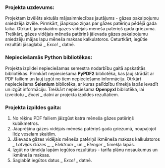 ### Projekta uzdevums: ###
Projektam izvēlēts aktuāls mājsaimniecības jautājums - gāzes pakalpojumu sniedzēja izvēle. Pirmkārt, jāapkopo ziņas par gāzes patēriņu pēdējā gada laikā. Otrkārt, jānoskaidro gāzes vidējais mēneša patēriņš gada griezumā. Treškārt, gāzes vidējais mēneša patēriņš jāievada gāzes pakalpojumu sniedzēju mājas lapu mēneša maksas kalkulatoros. Ceturtkārt, iegūtie rezultāti jāsaglabā _ _Excel_ _ datnē.

### Nepieciešamās __Python__ bibliotēkas: ###
Projekta izpildei nepieciešamas semestra nodarbību gaitā apskatītās bibliotēkas. Pirmkārt nepieciešama __PyPDF2__ bibliotēka, kas ļauj strādāt ar PDF failiem un ļauj izgūt no tiem nepieciešamo informāciju. Otrkārt nepieciešama __Selenium__ bibliotēka, ar kuras palīdzību tīmekļa lapās ievadīt un izgūt informāciju. Treškārt nepieciešama __Openpyxl__ bibliotēka, lai izveidotu _ _Excel_ _ datni ar projekta izpildes rezultātiem.

### Projekta izpildes gaita: ###
1. No rēķinu PDF failiem jāizgūst katra mēneša gāzes patēriņš kubikmetros.
2. Jāaprēķina gāzes vidējais mēneša patēriņš gada griezumā, noapaļojot līdz veselam skaitlim.
3. Jāievada gāzes vidējais mēneša patēriņš ikmēneša maksas kalkulatoros _ _Latvijas Gāzes_ _, _ _Elektrum_ _ un _ _Elenger_ _ tīmekļa lapās.
4. Izgūt no tīmekļa lapām iegūtos rezultātus - tarifa plānu nosaukumus un ikmēneša maksas.
5. Saglabāt iegūtos datus _ _Excel_ _ datnē.